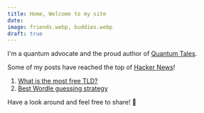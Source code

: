 ```yaml
---
title: Home, Welcome to my site
date:
image: friends.webp, buddies.webp
draft: true
---
```


I'm a quantum advocate and the proud author of [Quantum Tales](https://quantumtales.org).

Some of my posts have reached the top of [Hacker News](https://news.ycombinator.com/)!

1. [What is the most free TLD?](https://news.ycombinator.com/item?id=28361320)
2. [Best Wordle guessing strategy](https://news.ycombinator.com/item?id=29928263)

Have a look around and feel free to share! 🥳
